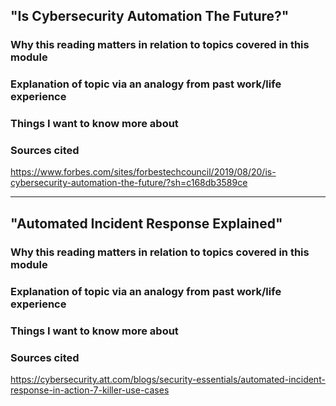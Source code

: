 ## "Is Cybersecurity Automation The Future?"

### Why this reading matters in relation to topics covered in this module

### Explanation of topic via an analogy from past work/life experience

### Things I want to know more about

### Sources cited
https://www.forbes.com/sites/forbestechcouncil/2019/08/20/is-cybersecurity-automation-the-future/?sh=c168db3589ce
***

## "Automated Incident Response Explained"

### Why this reading matters in relation to topics covered in this module

### Explanation of topic via an analogy from past work/life experience

### Things I want to know more about

### Sources cited
https://cybersecurity.att.com/blogs/security-essentials/automated-incident-response-in-action-7-killer-use-cases
